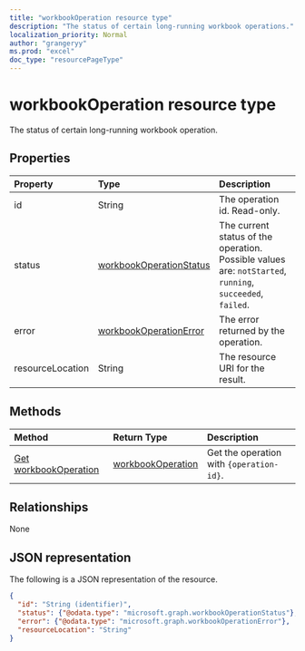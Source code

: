 ```yaml
---
title: "workbookOperation resource type"
description: "The status of certain long-running workbook operations."
localization_priority: Normal
author: "grangeryy"
ms.prod: "excel"
doc_type: "resourcePageType"
---
```


# workbookOperation resource type

The status of certain long-running workbook operation.


## Properties

| Property     | Type        | Description |
|:-------------|:------------|:------------|
|id|String| The operation id. Read-only.|
|status|[workbookOperationStatus](workbookoperationstatus.md)| The current status of the operation. Possible values are: `notStarted`, `running`, `succeeded`, `failed`.|
|error|[workbookOperationError](workbookoperationerror.md)| The error returned by the operation.|
|resourceLocation|String| The resource URI for the result.|


## Methods

| Method       | Return Type | Description |
|:-------------|:------------|:------------|
| [Get workbookOperation](../api/workbookoperation-get.md) | [workbookOperation](workbookoperation.md) | Get the operation with `{operation-id}`. |


## Relationships

None

## JSON representation

The following is a JSON representation of the resource.

<!-- {
  "blockType": "resource",
  "optionalProperties": [

  ],
  "@odata.type": "microsoft.graph.workbookOperation",
  "baseType": "",
  "keyProperty": "id"
}-->

```json
{
  "id": "String (identifier)",
  "status": {"@odata.type": "microsoft.graph.workbookOperationStatus"},
  "error": {"@odata.type": "microsoft.graph.workbookOperationError"},
  "resourceLocation": "String"
}
```

<!-- uuid: 16cd6b66-4b1a-43a1-adaf-3a886856ed98
2019-02-04 14:57:30 UTC -->
<!-- {
  "type": "#page.annotation",
  "description": "workbookOperation resource",
  "keywords": "",
  "section": "documentation",
  "tocPath": ""
}-->
